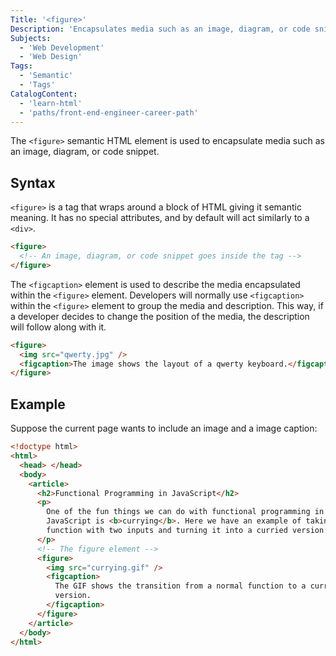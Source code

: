 ```yaml
---
Title: '<figure>'
Description: 'Encapsulates media such as an image, diagram, or code snippet.'
Subjects:
  - 'Web Development'
  - 'Web Design'
Tags:
  - 'Semantic'
  - 'Tags'
CatalogContent:
  - 'learn-html'
  - 'paths/front-end-engineer-career-path'
---
```


The `<figure>` semantic HTML element is used to encapsulate media such as an image, diagram, or code snippet.

## Syntax

`<figure>` is a tag that wraps around a block of HTML giving it semantic meaning. It has no special attributes, and by default will act similarly to a `<div>`.

```html
<figure>
  <!-- An image, diagram, or code snippet goes inside the tag -->
</figure>
```

The `<figcaption>` element is used to describe the media encapsulated within the `<figure>` element. Developers will normally use `<figcaption>` within the `<figure>` element to group the media and description. This way, if a developer decides to change the position of the media, the description will follow along with it.

```html
<figure>
  <img src="qwerty.jpg" />
  <figcaption>The image shows the layout of a qwerty keyboard.</figcaption>
</figure>
```

## Example

Suppose the current page wants to include an image and a image caption:

```html
<!doctype html>
<html>
  <head> </head>
  <body>
    <article>
      <h2>Functional Programming in JavaScript</h2>
      <p>
        One of the fun things we can do with functional programming in
        JavaScript is <b>currying</b>. Here we have an example of taking a
        function with two inputs and turning it into a curried version:
      </p>
      <!-- The figure element -->
      <figure>
        <img src="currying.gif" />
        <figcaption>
          The GIF shows the transition from a normal function to a curried
          version.
        </figcaption>
      </figure>
    </article>
  </body>
</html>
```
